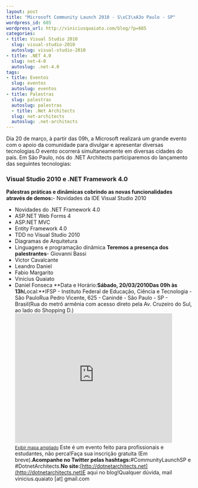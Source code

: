 ```yaml
---
layout: post
title: "Microsoft Community Launch 2010 - S\xC3\xA3o Paulo - SP"
wordpress_id: 685
wordpress_url: http://viniciusquaiato.com/blog/?p=685
categories:
- title: Visual Studio 2010
  slug: visual-studio-2010
  autoslug: visual-studio-2010
- title: .NET 4.0
  slug: net-4-0
  autoslug: .net-4.0
tags:
- title: Eventos
  slug: eventos
  autoslug: eventos
- title: Palestras
  slug: palestras
  autoslug: palestras
  - title: .Net Architects
  slug: net-architects
  autoslug: .net-architects
---
```

Dia 20 de março, à partir das 09h, a Microsoft realizará um grande evento com o apoio da comunidade para divulgar e apresentar diversas tecnologias.O evento ocorrerá simultaneamente em diversas cidades do país. Em São Paulo, nós do .NET Architects participaremos do lançamento das seguintes tecnologias:

### Visual Studio 2010 e .NET Framework 4.0
**Palestras práticas e dinâmicas cobrindo as novas funcionalidades através de demos:**- Novidades da IDE Visual Studio 2010
- Novidades do .NET Framework 4.0
- ASP.NET Web Forms 4
- ASP.NET MVC
- Entity Framework 4.0
- TDD no Visual Studio 2010
- Diagramas de Arquitetura
- Linguagens e programação dinâmica
**Teremos a presença dos palestrantes**- Giovanni Bassi
- Victor Cavalcante
- Leandro Daniel
- Fabio Margarito
- Vinicius Quaiato
- Daniel Fonseca
**Data e Horário:**Sábado, 20/03/2010Das 09h às 13h**Local:**IFSP - Instituto Federal de Educação, Ciência e Tecnologia - São PauloRua Pedro Vicente, 625 - Canindé - São Paulo - SP - Brasil(Rua do metrô armênia com acesso direto pela Av. Cruzeiro do Sul, ao lado do Shopping D.)<iframe width="425" scrolling="no" height="350" frameborder="0" marginwidth="0" src="http://maps.google.com.br/maps?f=q&amp;
    source=s_q&amp;
    hl=pt-BR&amp;
    geocode=&amp;
    q=Pedro+Vicente,+625&amp;
    sll=-23.525359,-46.62208&amp;
    sspn=0.011018,0.022724&amp;
    ie=UTF8&amp;
    hq=&amp;
    hnear=R.+Pedro+Vicente,+625+-+Pari,+S%C3%A3o+Paulo,+01109-010&amp;
    ll=-23.51158,-46.61911&amp;
    spn=0.005509,0.011362&amp;
    z=14&amp;
    output=embed" marginheight="0"></iframe><br /><small>[Exibir mapa ampliado](http://maps.google.com/maps?f=q&source=embed&hl=pt-BR&geocode=&q=Rua+Pedro+Vicente,+625+-+Canind%C3%A9+-+S%C3%A3o+Paulo+-+SP+-+Brasil+&sll=37.0625,-95.677068&sspn=35.631106,79.013672&ie=UTF8&hq=Rua+Pedro+Vicente,+625+-+Canind%C3%A9+-&hnear=S%C3%A3o+Paulo+-+SP,+Brasil&ll=-23.466126,-46.627437&spn=1.109608,0.519792)</small> Este é um evento feito para profissionais e estudantes, não perca!Faça sua inscrição gratuita (Em breve).**Acompanhe no Twitter pelas hashtags:**#CommunityLaunchSP e #DotnetArchitects.**No site:**[http://dotnetarchitects.net](http://dotnetarchitects.net)E aqui no blog!Qualquer dúvida, mail vinicius.quaiato [at] gmail.com
